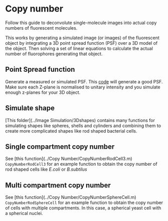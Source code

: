 # Copy number

Follow this guide to deconvolute single-molecule images into actual copy numbers of fluorescent molecules.

This works by generating a simulated image (or images) of the fluorescent object by integrating a 3D point spread function (PSF) over a 3D model of the object. Then solving a set of linear equations to calculate the actual number of fluorophores generating that object.

## Point Spread function

Generate a measured or simulated PSF. This [code](https://uk.mathworks.com/matlabcentral/fileexchange/31945-widefield-fluorescence-microscope-point-spread-function) will generate a good PSF. Make sure each Z-plane is normalised to unitary intensity and you simulate enough z-planes for your 3D object.

## Simulate shape
[This folder](../Image Simulation/3Dshapes) contains many functions for simulating shapes like spheres, shells and cylinders and combining them to create more complicated shapes like rod shaped bacterial cells.

## Single compartment copy number

See [this function](../Copy Number/CopyNumberRodCell3.m) `CopyNumberRodCell3` for an example function to obtain the copy number of rod shaped cells like *E.coli* or *B.subtilus*

## Multi compartment copy number

See [this function](../Copy Number/CopyNumberSphereCell.m) `CopyNumberRodSphereCell` for an example function to obtain the copy number of cells with multiple compartments. In this case, a spherical yeast cell with a spherical nuclei.
